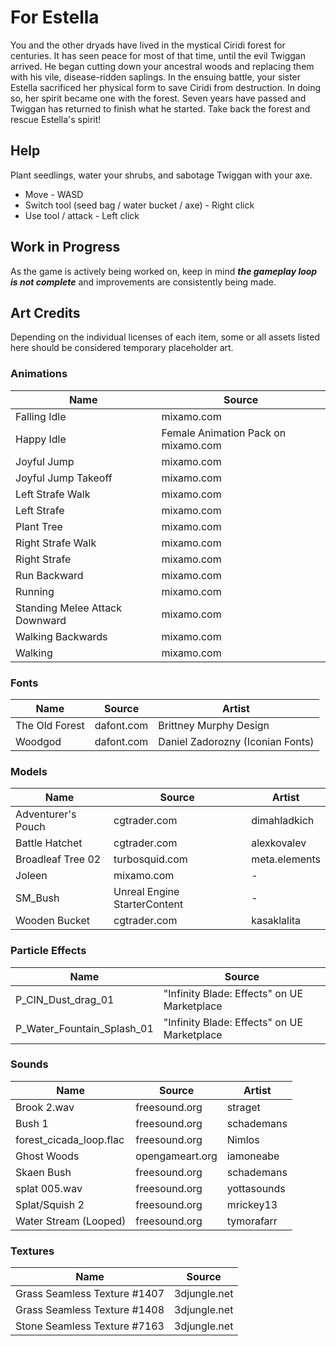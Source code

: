 
# For Estella
You and the other dryads have lived in the mystical Ciridi forest for centuries. It has seen peace for most of that time, until the evil Twiggan arrived. He began cutting down your ancestral woods and replacing them with his vile, disease-ridden saplings. In the ensuing battle, your sister Estella sacrificed her physical form to save Ciridi from destruction. In doing so, her spirit became one with the forest. Seven years have passed and Twiggan has returned to finish what he started. Take back the forest and rescue Estella's spirit!

## Help
Plant seedlings, water your shrubs, and sabotage Twiggan with your axe.

- Move - WASD
- Switch tool (seed bag / water bucket / axe) - Right click
- Use tool / attack - Left click

## Work in Progress
As the game is actively being worked on, keep in mind ***the gameplay loop is not complete*** and improvements are consistently being made.

## Art Credits
Depending on the individual licenses of each item, some or all assets listed here should be considered temporary placeholder art.

### Animations
|Name|Source|
|--|--|
|Falling Idle|mixamo.com|
|Happy Idle|Female Animation Pack on mixamo.com|
|Joyful Jump|mixamo.com|
|Joyful Jump Takeoff|mixamo.com|
|Left Strafe Walk|mixamo.com|
|Left Strafe|mixamo.com|
|Plant Tree|mixamo.com|
|Right Strafe Walk|mixamo.com|
|Right Strafe|mixamo.com|
|Run Backward|mixamo.com|
|Running |mixamo.com|
|Standing Melee Attack Downward|mixamo.com|
|Walking Backwards|mixamo.com|
|Walking |mixamo.com|

### Fonts
|Name|Source|Artist|
|--|--|--|
|The Old Forest|dafont.com|Brittney Murphy Design|
|Woodgod|dafont.com|Daniel Zadorozny (Iconian Fonts)|

### Models
|Name|Source|Artist|
|--|--|--|
|Adventurer's Pouch|cgtrader.com|dimahladkich|
|Battle Hatchet|cgtrader.com|alexkovalev |
|Broadleaf Tree 02|turbosquid.com|meta.elements|
|Joleen|mixamo.com|-|
|SM_Bush|Unreal Engine StarterContent|-|
|Wooden Bucket|cgtrader.com|kasaklalita|

### Particle Effects
|Name|Source|
|--|--|
|P_CIN_Dust_drag_01|"Infinity Blade: Effects" on UE Marketplace|
|P_Water_Fountain_Splash_01|"Infinity Blade: Effects" on UE Marketplace|

### Sounds
|Name|Source|Artist|
|--|--|--|
|Brook 2.wav|freesound.org|straget|
|Bush 1|freesound.org|schademans|
|forest_cicada_loop.flac|freesound.org|Nimlos|
|Ghost Woods|opengameart.org|iamoneabe|
|Skaen Bush|freesound.org|schademans|
|splat 005.wav|freesound.org|yottasounds|
|Splat/Squish 2|freesound.org|mrickey13|
|Water Stream (Looped)|freesound.org|tymorafarr|

### Textures
|Name|Source|
|--|--|
|Grass Seamless Texture #1407|3djungle.net|
|Grass Seamless Texture #1408|3djungle.net|
|Stone Seamless Texture #7163|3djungle.net|
